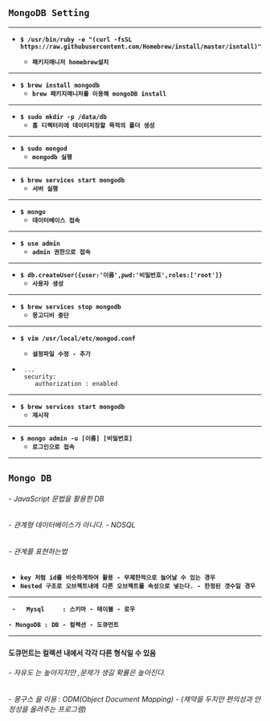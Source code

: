 ## `MongoDB Setting`
---
-  **`$ /usr/bin/ruby -e "(curl -fsSL https://raw.githubusercontent.com/Homebrew/install/master/isntall)"`**
     
    - **`패키지매니저 homebrew설치`**
---
- **`$ brew install mongodb`**
    - **`brew 패키지매니저를 이용해 mongoDB install`**

---
- **`$ sudo mkdir -p /data/db`**
    - **`홈 디렉터리에 데이터저장할 목적의 폴더 생성`**    
---
- **`$ sudo mongod`**
    - **`mongodb 실행`**
---
- **`$ brew services start mongodb`**
     - **`서버 실행`**
---
- **`$ mongo`**
     - **`데이터베이스 접속`**
---

 - **`$ use admin`**
     - **`admin 권한으로 접속`**
     
---
  - **`$ db.createUser({user:'이름',pwd:'비밀번호',roles:['root']}`**
     - **`사용자 생성`**   
---
  - **`$ brew services stop mongodb`**
     - **`몽고디비 중단`**   
---
  - **`$ vim /usr/local/etc/mongod.conf`**
     - **`설정파일 수정 - 추가`** 

  - ```
     ...
     security:
        authorization : enabled
     ```
---
- **`$ brew services start mongodb`**   
    - **`재시작`**  
---
- **`$ mongo admin -u [이름] [비밀번호]`**  
    - **`로그인으로 접속`**  

---


## `Mongo DB`
######  - JavaScript 문법을 활용한 DB
###### - 관계형 데이터베이스가 아니다. - NOSQL

###### - 관계를 표현하는법 
- **`key 처럼 id를 비슷하게하여 활용 - 무제한적으로 늘어날 수 있는 경우`**
- **`Nested 구조로 오브젝트내에 다른 오브젝트를 속성으로 넣는다. - 한정된 갯수일 경우 `**
---
**` -   Mysql     : 스키마 - 테이블 - 로우`**

**`- MongoDB : DB - 컬렉션 - 도큐먼트`**

---
###
 **도큐먼트는 컬렉션 내에서  각각 다른 형식일 수 있음**
 ###### - 자유도 는 높아지지만 ,문제가 생길 확률은 높아진다.
  ###### - 몽구스 을 이용 : ODM(Object Document Mapping) - (제약을 두지만 편의성과 안정성을 올려주는 프로그램)
